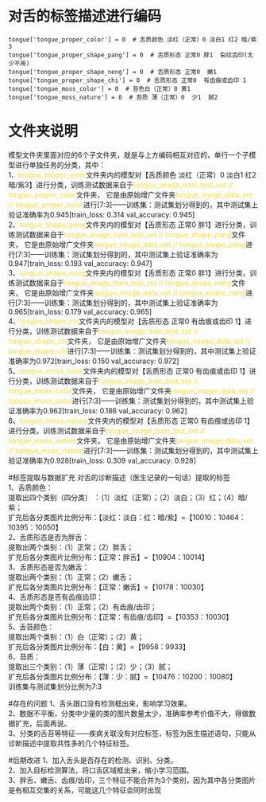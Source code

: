 # 对舌的标签描述进行编码
    tongue['tongue_proper_color'] = 0  # 舌质颜色 淡红（正常）0 淡白1 红2 暗/紫3
    tongue['tongue_proper_shape_pang'] = 0  # 舌质形态 正常0 胖1  裂纹齿印(太少不用)
    tongue['tongue_proper_shape_neng'] = 0  # 舌质形态 正常0  嫩1
    tongue['tongue_proper_shape_chi'] = 0  # 舌质形态 正常0  有齿痕或齿印 1
    tongue['tongue_moss_color'] = 0  # 苔色白（正常）0 黄1
    tongue['tongue_moss_nature'] = 0  # 苔质 薄（正常）0  少1  腻2
# 文件夹说明
模型文件夹里面对应的6个子文件夹，就是与上方编码相互对应的，单行一个子模型进行单独任务的分类，其中：<br>
1、<font color=#FFDC35>tongue_proper_color</font>文件夹内的模型对【舌质颜色 淡红（正常）0 淡白1 红2 暗/紫3】进行分类，训练测试数据来自于<font color=#FFDC35>tongue_image_train_test_set // tongue_proper_color</font>文件夹，
它是由原始增广文件夹<font color=#FFDC35>tongue_image_data_set // tongue_proper_color</font>进行[7:3]——训练集：测试集划分得到的，其中测试集上验证准确率为0.945[train_loss: 0.314  val_accuracy: 0.945]<br>
2、<font color=#FFDC35>tongue_shape_pang</font>文件夹内的模型对【舌质形态 正常0 胖1】进行分类，训练测试数据来自于<font color=#FFDC35>tongue_image_train_test_set // tongue_shape_pang</font>文件夹，
它是由原始增广文件夹<font color=#FFDC35>tongue_image_data_set // tongue_shape_pang</font>进行[7:3]——训练集：测试集划分得到的，其中测试集上验证准确率为0.947[train_loss: 0.193  val_accuracy: 0.947]<br>
3、<font color=#FFDC35>tongue_shape_neng</font>文件夹内的模型对【舌质形态 正常0 胖1】进行分类，训练测试数据来自于<font color=#FFDC35>tongue_image_train_test_set // tongue_shape_neng</font>文件夹，
它是由原始增广文件夹<font color=#FFDC35>tongue_image_data_set // tongue_shape_neng</font>进行[7:3]——训练集：测试集划分得到的，其中测试集上验证准确率为0.965[train_loss: 0.179  val_accuracy: 0.965]<br>
4、<font color=#FFDC35>tongue_shape_chi</font>文件夹内的模型对【舌质形态 正常0  有齿痕或齿印 1】进行分类，训练测试数据来自于<font color=#FFDC35>tongue_image_train_test_set // tongue_shape_chi</font>文件夹，
它是由原始增广文件夹<font color=#FFDC35>tongue_image_data_set // tongue_shape_chi</font>进行[7:3]——训练集：测试集划分得到的，其中测试集上验证准确率为0.972[train_loss: 0.150  val_accuracy: 0.972]<br>
5、<font color=#FFDC35>tongue_moss_color</font>文件夹内的模型对【舌质形态 正常0  有齿痕或齿印 1】进行分类，训练测试数据来自于<font color=#FFDC35>tongue_image_train_test_set // tongue_moss_color</font>文件夹，
它是由原始增广文件夹<font color=#FFDC35>tongue_image_data_set // tongue_moss_color</font>进行[7:3]——训练集：测试集划分得到的，其中测试集上验证准确率为0.962[train_loss: 0.186  val_accuracy: 0.962]<br>
6、<font color=#FFDC35>tongue_moss_nature</font>文件夹内的模型对【舌质形态 正常0  有齿痕或齿印 1】进行分类，训练测试数据来自于<font color=#FFDC35>tongue_image_train_test_set // tongue_moss_nature</font>文件夹，
它是由原始增广文件夹<font color=#FFDC35>tongue_image_data_set // tongue_moss_nature</font>进行[7:3]——训练集：测试集划分得到的，其中测试集上验证准确率为0.928[train_loss: 0.309  val_accuracy: 0.928]<br>

#标签提取与数据扩充
对舌的诊断描述（医生记录的一句话）提取的标签<br>
1、舌质颜色：<br>
提取出四个类别（四分类） ：（1）淡红（正常）；（2）淡白；（3）红；（4）暗/紫；<br>
扩充后各分类图片比例分布：【淡红：淡白：红：暗/紫】=【10010：10464：10395：10050】<br>
2、舌质形态是否为胖舌：<br>
提取出两个类别：（1）正常；（2）胖舌；<br>
扩充后各分类图片比例分布：【正常：胖舌】=【10904：10014】<br>
3、舌质形态是否为嫩舌：<br>
提取出两个类别：（1）正常；（2）嫩舌；<br>
扩充后各分类图片比例分布：【正常：嫩舌】=【10178：10030】<br>
4、舌质形态是否有齿痕齿印：<br>
提取出两个类别：（1）正常；（2）有齿痕/齿印；<br>
扩充后各分类图片比例分布：【正常：有齿痕/齿印】=【10353：10030】<br>
5、舌苔颜色：<br>
提取出两个类别：（1）白（正常）；（2）黄；<br>
扩充后各分类图片比例分布：【白：黄】=【9958：9933】<br>
6、苔质：<br>
提取出三个类别：（1）薄（正常）；（2）少；（3）腻；<br>
扩充后各分类图片比例分布：【薄：少：腻】=【10476：10200：10080】<br>
训练集与测试集划分比例为7:3<br>

#存在的问题
1、舌头跟口没有检测框出来，影响学习效果。<br>
2、数据不平衡，分类中少量的类的图片数量太少，准确率参考价值不大，得做数据扩充，后面再说。<br>
3、分类的舌苔等特征——疾病关联没有对应标签，标签为医生描述语句，只能从诊断描述中提取共性多的几个特征标签。<br>

#后期改进
1、加入舌头是否存在的检测、识别、分类。<br>
2、加入目标检测算法，将口舌区域框出来，缩小学习范围。<br>
3、胖舌、嫩舌、齿痕/齿印，三个特征不能合并为3个类别，因为其中各分类图片是有相互交集的关系，可能这几个特征会同时出现<br>